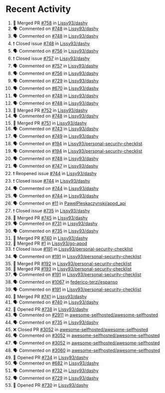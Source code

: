 # Recent Activity

<!--START_SECTION:activity-->
1. 🎉 Merged PR [#758](https://github.com/Lissy93/dashy/pull/758) in [Lissy93/dashy](https://github.com/Lissy93/dashy)
2. 🗣 Commented on [#748](https://github.com/Lissy93/dashy/issues/748) in [Lissy93/dashy](https://github.com/Lissy93/dashy)
3. 🗣 Commented on [#748](https://github.com/Lissy93/dashy/issues/748) in [Lissy93/dashy](https://github.com/Lissy93/dashy)
4. ❗️ Closed issue [#748](https://github.com/Lissy93/dashy/issues/748) in [Lissy93/dashy](https://github.com/Lissy93/dashy)
5. 🗣 Commented on [#756](https://github.com/Lissy93/dashy/issues/756) in [Lissy93/dashy](https://github.com/Lissy93/dashy)
6. ❗️ Closed issue [#757](https://github.com/Lissy93/dashy/issues/757) in [Lissy93/dashy](https://github.com/Lissy93/dashy)
7. 🗣 Commented on [#757](https://github.com/Lissy93/dashy/issues/757) in [Lissy93/dashy](https://github.com/Lissy93/dashy)
8. 🗣 Commented on [#756](https://github.com/Lissy93/dashy/issues/756) in [Lissy93/dashy](https://github.com/Lissy93/dashy)
9. 🗣 Commented on [#729](https://github.com/Lissy93/dashy/issues/729) in [Lissy93/dashy](https://github.com/Lissy93/dashy)
10. 🗣 Commented on [#670](https://github.com/Lissy93/dashy/issues/670) in [Lissy93/dashy](https://github.com/Lissy93/dashy)
11. 🗣 Commented on [#748](https://github.com/Lissy93/dashy/issues/748) in [Lissy93/dashy](https://github.com/Lissy93/dashy)
12. 🗣 Commented on [#748](https://github.com/Lissy93/dashy/issues/748) in [Lissy93/dashy](https://github.com/Lissy93/dashy)
13. 🎉 Merged PR [#752](https://github.com/Lissy93/dashy/pull/752) in [Lissy93/dashy](https://github.com/Lissy93/dashy)
14. 🗣 Commented on [#748](https://github.com/Lissy93/dashy/issues/748) in [Lissy93/dashy](https://github.com/Lissy93/dashy)
15. 🎉 Merged PR [#751](https://github.com/Lissy93/dashy/pull/751) in [Lissy93/dashy](https://github.com/Lissy93/dashy)
16. 🗣 Commented on [#743](https://github.com/Lissy93/dashy/issues/743) in [Lissy93/dashy](https://github.com/Lissy93/dashy)
17. 🗣 Commented on [#749](https://github.com/Lissy93/dashy/issues/749) in [Lissy93/dashy](https://github.com/Lissy93/dashy)
18. 🗣 Commented on [#194](https://github.com/Lissy93/personal-security-checklist/issues/194) in [Lissy93/personal-security-checklist](https://github.com/Lissy93/personal-security-checklist)
19. 🗣 Commented on [#194](https://github.com/Lissy93/personal-security-checklist/issues/194) in [Lissy93/personal-security-checklist](https://github.com/Lissy93/personal-security-checklist)
20. 🗣 Commented on [#748](https://github.com/Lissy93/dashy/issues/748) in [Lissy93/dashy](https://github.com/Lissy93/dashy)
21. 🗣 Commented on [#747](https://github.com/Lissy93/dashy/issues/747) in [Lissy93/dashy](https://github.com/Lissy93/dashy)
22. ❗️ Reopened issue [#744](https://github.com/Lissy93/dashy/issues/744) in [Lissy93/dashy](https://github.com/Lissy93/dashy)
23. ❗️ Closed issue [#744](https://github.com/Lissy93/dashy/issues/744) in [Lissy93/dashy](https://github.com/Lissy93/dashy)
24. 🗣 Commented on [#744](https://github.com/Lissy93/dashy/issues/744) in [Lissy93/dashy](https://github.com/Lissy93/dashy)
25. 🗣 Commented on [#744](https://github.com/Lissy93/dashy/issues/744) in [Lissy93/dashy](https://github.com/Lissy93/dashy)
26. 🗣 Commented on [#11](https://github.com/PawelPleskaczynski/apod_api/issues/11) in [PawelPleskaczynski/apod_api](https://github.com/PawelPleskaczynski/apod_api)
27. ❗️ Closed issue [#735](https://github.com/Lissy93/dashy/issues/735) in [Lissy93/dashy](https://github.com/Lissy93/dashy)
28. 🎉 Merged PR [#745](https://github.com/Lissy93/dashy/pull/745) in [Lissy93/dashy](https://github.com/Lissy93/dashy)
29. 🗣 Commented on [#731](https://github.com/Lissy93/dashy/issues/731) in [Lissy93/dashy](https://github.com/Lissy93/dashy)
30. 🗣 Commented on [#735](https://github.com/Lissy93/dashy/issues/735) in [Lissy93/dashy](https://github.com/Lissy93/dashy)
31. 🎉 Merged PR [#740](https://github.com/Lissy93/dashy/pull/740) in [Lissy93/dashy](https://github.com/Lissy93/dashy)
32. 🎉 Merged PR [#1](https://github.com/Lissy93/go-apod/pull/1) in [Lissy93/go-apod](https://github.com/Lissy93/go-apod)
33. ❗️ Closed issue [#191](https://github.com/Lissy93/personal-security-checklist/issues/191) in [Lissy93/personal-security-checklist](https://github.com/Lissy93/personal-security-checklist)
34. 🗣 Commented on [#191](https://github.com/Lissy93/personal-security-checklist/issues/191) in [Lissy93/personal-security-checklist](https://github.com/Lissy93/personal-security-checklist)
35. 🎉 Merged PR [#192](https://github.com/Lissy93/personal-security-checklist/pull/192) in [Lissy93/personal-security-checklist](https://github.com/Lissy93/personal-security-checklist)
36. 🎉 Merged PR [#193](https://github.com/Lissy93/personal-security-checklist/pull/193) in [Lissy93/personal-security-checklist](https://github.com/Lissy93/personal-security-checklist)
37. 🗣 Commented on [#191](https://github.com/Lissy93/personal-security-checklist/issues/191) in [Lissy93/personal-security-checklist](https://github.com/Lissy93/personal-security-checklist)
38. 🗣 Commented on [#1067](https://github.com/federico-terzi/espanso/issues/1067) in [federico-terzi/espanso](https://github.com/federico-terzi/espanso)
39. 🗣 Commented on [#191](https://github.com/Lissy93/personal-security-checklist/issues/191) in [Lissy93/personal-security-checklist](https://github.com/Lissy93/personal-security-checklist)
40. 🎉 Merged PR [#741](https://github.com/Lissy93/dashy/pull/741) in [Lissy93/dashy](https://github.com/Lissy93/dashy)
41. 🗣 Commented on [#740](https://github.com/Lissy93/dashy/issues/740) in [Lissy93/dashy](https://github.com/Lissy93/dashy)
42. 💪 Opened PR [#738](https://github.com/Lissy93/dashy/pull/738) in [Lissy93/dashy](https://github.com/Lissy93/dashy)
43. 🗣 Commented on [#2911](https://github.com/awesome-selfhosted/awesome-selfhosted/issues/2911) in [awesome-selfhosted/awesome-selfhosted](https://github.com/awesome-selfhosted/awesome-selfhosted)
44. 🗣 Commented on [#735](https://github.com/Lissy93/dashy/issues/735) in [Lissy93/dashy](https://github.com/Lissy93/dashy)
45. ❌ Closed PR [#3052](https://github.com/awesome-selfhosted/awesome-selfhosted/pull/3052) in [awesome-selfhosted/awesome-selfhosted](https://github.com/awesome-selfhosted/awesome-selfhosted)
46. 🗣 Commented on [#3052](https://github.com/awesome-selfhosted/awesome-selfhosted/issues/3052) in [awesome-selfhosted/awesome-selfhosted](https://github.com/awesome-selfhosted/awesome-selfhosted)
47. 🗣 Commented on [#3052](https://github.com/awesome-selfhosted/awesome-selfhosted/issues/3052) in [awesome-selfhosted/awesome-selfhosted](https://github.com/awesome-selfhosted/awesome-selfhosted)
48. 🗣 Commented on [#3060](https://github.com/awesome-selfhosted/awesome-selfhosted/issues/3060) in [awesome-selfhosted/awesome-selfhosted](https://github.com/awesome-selfhosted/awesome-selfhosted)
49. 💪 Opened PR [#734](https://github.com/Lissy93/dashy/pull/734) in [Lissy93/dashy](https://github.com/Lissy93/dashy)
50. 🗣 Commented on [#682](https://github.com/Lissy93/dashy/issues/682) in [Lissy93/dashy](https://github.com/Lissy93/dashy)
51. 🗣 Commented on [#732](https://github.com/Lissy93/dashy/issues/732) in [Lissy93/dashy](https://github.com/Lissy93/dashy)
52. 🗣 Commented on [#729](https://github.com/Lissy93/dashy/issues/729) in [Lissy93/dashy](https://github.com/Lissy93/dashy)
53. 💪 Opened PR [#730](https://github.com/Lissy93/dashy/pull/730) in [Lissy93/dashy](https://github.com/Lissy93/dashy)
<!--END_SECTION:activity-->
